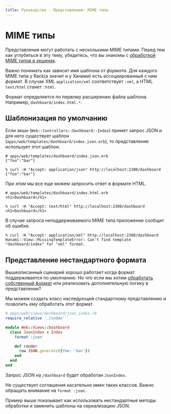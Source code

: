 ```yaml
---
title: Руководство - Представления: MIME типы
---
```


# MIME типы

Представления могут работать с несколькими MIME типами. Перед тем как углубиться в эту тему, убедитесь, что вы знакомы с [обработкой MIME типов в экшенах](/guides/actions/mime-types).

Важно понимать как зависит имя шаблона от _формата_.
Для каждого MIME типа у Rack(а значит и у Ханами) есть ассоциированный с ним _формат_.
В случае XML `application/xml` соответствует `:xml`, а HTML `text/html` станет `:html`.

<p class="convention">
Формат определяется по первому расширению файла шаблона. Например, <code>dashboard/index.html.*</code>.
</p>

## Шаблонизация по умолчанию

Если экшн (`Web::Controllers::Dashboard::Index`) примет запрос JSON и для него существует шаблон (`apps/web/templates/dashboard/index.json.erb`), то представление использует этот шаблон.

```erb
# apps/web/templates/dashboard/index.json.erb
{"foo":"bar"}
```

```shell
% curl -H "Accept: application/json" http://localhost:2300/dashboard
{"foo":"bar"}
```

При этом мы все еще можем запросить ответ в формате HTML.

```erb
# apps/web/templates/dashboard/index.html.erb
<h1>Dashboard</h1>
```

```shell
% curl -H "Accept: text/html" http://localhost:2300/dashboard
<h1>Dashboard</h1>
```

В случае запроса неподдерживаемого MIME типа приложение сообщит об ошибке.

```shell
% curl -H "Accept: application/xml" http://localhost:2300/dashboard
Hanami::View::MissingTemplateError: Can't find template "dashboard/index" for "xml" format.
```

## Представление нестандартного формата

Вышеописанный сценарий хорошо работает когда формат поддерживается по умолчанию.
Но что если мы хотим [обработать собственный формат](/guides/views/basic-usage) или реализовать дополнительную логику в представлении?

Мы можем создать класс наследующий стандартному представлению и позволить ему обработать этот формат.

```ruby
# apps/web/views/dashboard/json_index.rb
require_relative './index'

module Web::Views::Dashboard
  class JsonIndex < Index
    format :json

    def render
      raw JSON.generate({foo: 'bar'})
    end
  end
end
```

Запрос JSON на `/dashboard` будет обработан `JsonIndex`.

<p class="notice">
Не существует соглашения касательно имен таких классов. Важно обращать внимание на <code>format :json</code>.
</p>

Пример выше показывает как использовать нестандартные методы обработки и заменить шаблоны на сериализацию JSON.

